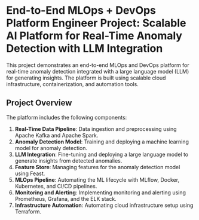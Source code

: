 # End-to-End MLOps + DevOps Platform Engineer Project: Scalable AI Platform for Real-Time Anomaly Detection with LLM Integration

This project demonstrates an end-to-end MLOps and DevOps platform for real-time anomaly detection integrated with a large language model (LLM) for generating insights. The platform is built using scalable cloud infrastructure, containerization, and automation tools.

## **Project Overview**

The platform includes the following components:
1. **Real-Time Data Pipeline**: Data ingestion and preprocessing using Apache Kafka and Apache Spark.
2. **Anomaly Detection Model**: Training and deploying a machine learning model for anomaly detection.
3. **LLM Integration**: Fine-tuning and deploying a large language model to generate insights from detected anomalies.
4. **Feature Store**: Managing features for the anomaly detection model using Feast.
5. **MLOps Pipeline**: Automating the ML lifecycle with MLflow, Docker, Kubernetes, and CI/CD pipelines.
6. **Monitoring and Alerting**: Implementing monitoring and alerting using Prometheus, Grafana, and the ELK stack.
7. **Infrastructure Automation**: Automating cloud infrastructure setup using Terraform.


<!-- We are going to build a **real-time anomaly detection system** that integrates a **large language model (LLM)** for generating insights from detected anomalies. The system includes:
1. **Data Ingestion and Preprocessing:** Real-time data streaming and preprocessing using Apache Kafka and Apache Spark.
2. **Anomaly Detection Model:** Training and deploying a machine learning model for anomaly detection.
3. **LLM Integration:** Fine-tuning and deploying a large language model to generate insights from detected anomalies.
4. **Feature Store:** Managing features for the anomaly detection model using Feast.
5. **MLOps Pipeline:** Automating the ML lifecycle with MLflow, Docker, Kubernetes, and CI/CD pipelines.
6. **Monitoring and Alerting:** Implementing monitoring and alerting using Prometheus, Grafana, and the ELK stack.
7. **Infrastructure Automation:** Automating cloud infrastructure setup using Terraform. -->


